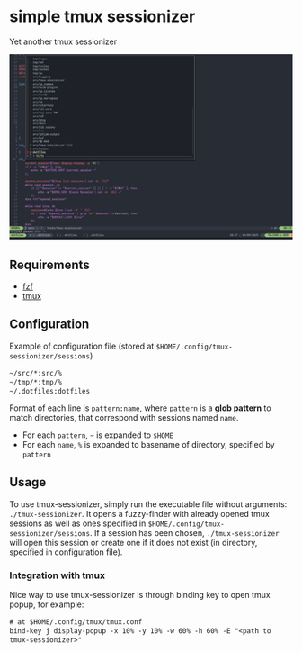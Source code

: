# simple tmux sessionizer

Yet another tmux sessionizer

![tmux sessionizer example](./docs/images/example.png)

## Requirements

- [fzf](https://github.com/junegunn/fzf)
- [tmux](https://github.com/tmux/tmux)

## Configuration

Example of configuration file (stored at `$HOME/.config/tmux-sessionizer/sessions`)

```
~/src/*:src/%
~/tmp/*:tmp/%
~/.dotfiles:dotfiles
```

Format of each line is `pattern:name`, where `pattern` is a **glob pattern** to match directories, that correspond with sessions named `name`.

- For each `pattern`, `~` is expanded to `$HOME`
- For each `name`, `%` is expanded to basename of directory, specified by `pattern`

## Usage

To use tmux-sessionizer, simply run the executable file without arguments: `./tmux-sessionizer`.
It opens a fuzzy-finder with already opened tmux sessions as well as ones specified in `$HOME/.config/tmux-sessionizer/sessions`.
If a session has been chosen, `./tmux-sessionizer` will open this session or create one if it does not exist (in directory, specified in configuration file).

### Integration with tmux

Nice way to use tmux-sessionizer is through binding key to open tmux popup, for example:

```
# at $HOME/.config/tmux/tmux.conf
bind-key j display-popup -x 10% -y 10% -w 60% -h 60% -E "<path to tmux-sessionizer>"
```
